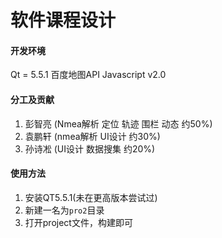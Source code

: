 # 软件课程设计
#### 开发环境
Qt = 5.5.1
百度地图API Javascript v2.0

#### 分工及贡献
1. 彭智亮 (Nmea解析 定位 轨迹 围栏 动态 约50%)
2. 袁鹏轩 (nmea解析 UI设计 约30%)
3. 孙诗凇 (UI设计 数据搜集  约20%)

#### 使用方法
1. 安装QT5.5.1(未在更高版本尝试过)
2. 新建一名为`pro2`目录
3. 打开project文件，构建即可
